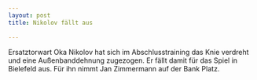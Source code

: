 ```yaml
---
layout: post
title: Nikolov fällt aus

---
```


Ersatztorwart Oka Nikolov hat sich im Abschlusstraining das Knie verdreht und eine Außenbanddehnung zugezogen. Er fällt damit für das Spiel in Bielefeld aus. Für ihn nimmt Jan Zimmermann auf der Bank Platz.


